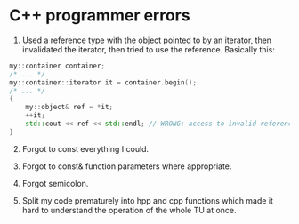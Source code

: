 # C++ programmer errors

1. Used a reference type with the object pointed to by an iterator, then invalidated the iterator,
then tried to use the reference. Basically this:

```cpp
my::container container;
/* ... */
my::container::iterator it = container.begin();
/* ... */
{
    my::object& ref = *it;
    ++it;
    std::cout << ref << std::endl; // WRONG: access to invalid reference.
}
```

2. Forgot to const everything I could.

3. Forgot to const& function parameters where appropriate.

4. Forgot semicolon.

5. Split my code prematurely into hpp and cpp functions which made it hard to understand the
   operation of the whole TU at once.
